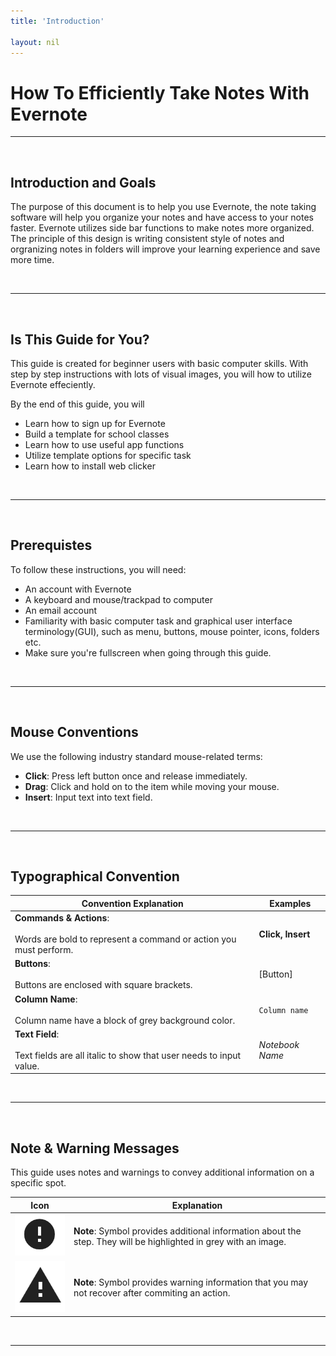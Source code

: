 ```yaml
---
title: 'Introduction'

layout: nil
---
```


# How To Efficiently Take Notes With Evernote

___

<br>

## Introduction and Goals

The purpose of this document is to help you use Evernote, the note taking software will help you organize your notes and have access to your notes faster. Evernote utilizes side bar functions to make notes more organized. The principle of this design is writing consistent style of notes and orgranizing notes in folders will improve your learning experience and save more time.

<br>

___

<br>

## Is This Guide for You?

This guide is created for beginner users with basic computer skills. With step by step instructions with lots of visual images, you will how to utilize Evernote effeciently.

By the end of this guide, you will

* Learn how to sign up for Evernote
* Build a template for school classes
* Learn how to use useful app functions
* Utilize template options for specific task
* Learn how to install web clicker

<br>

___

<br>

## Prerequistes

To follow these instructions, you will need:

* An account with Evernote
* A keyboard and mouse/trackpad to computer
* An email account
* Familiarity with basic computer task and graphical user interface terminology(GUI), such as menu, buttons, mouse pointer, icons, folders etc.
* Make sure you're fullscreen when going through this guide.

<br>

___

<br>

## Mouse Conventions

We use the following industry standard mouse-related terms:

* **Click**: Press left button once and release immediately.
* **Drag**: Click and hold on to the item while moving your mouse.
* **Insert**: Input text into text field.

<br>

___

<br>

## Typographical Convention

| Convention Explanation | Examples |
|  ---                   |  ---     |
| **Commands & Actions**: <br> <br> Words are bold to represent a command or action you must perform. <br> | **Click, Insert** <br> |
| **Buttons**: <br> <br> Buttons are enclosed with square brackets. <br> | [Button] <br> |
| **Column Name**: <br> <br> Column name have a block of grey background color. <br> | ```Column name``` <br> |
| **Text Field**: <br> <br> Text fields are all italic to show that user needs to input value. <br> | _Notebook Name_ |

<br>

___

<br>

## Note & Warning Messages

This guide uses notes and warnings to convey additional information on a specific spot.

| Icon | Explanation |
| ---  |  ---  |
| <img src="https://raw.githubusercontent.com/SkylarZhao6/EvernoteGuide/gh-pages/images/MoreInformation.png" id="note"> | **Note**: Symbol provides additional information about the step. They will be highlighted in grey with an image. |
| <img src="https://raw.githubusercontent.com/SkylarZhao6/EvernoteGuide/gh-pages/images/Warning.png" id="note"> | **Note**: Symbol provides warning information that you may not recover after commiting an action. |

<br>

___
